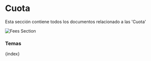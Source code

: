 <!-- add-breadcrumbs -->
# Cuota

Esta sección contiene todos los documentos relacionado a las 'Cuota'

<img class="screenshot" alt="Fees Section" src="{{docs_base_url}}/v13/assets/img/education/fees/fees-section.png">

### Temas

{index}

